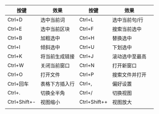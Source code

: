 | 按键         | 效果           | 按键         | 效果           |      |
| ------------ | -------------- | ------------ | -------------- | ---- |
| Ctrl+D       | 选中当前词     | Ctrl+L       | 选中当前句/行  |      |
| Ctrl+E       | 选中当前区块   | Ctrl+F       | 搜索当前选中   |      |
| Ctrl+B       | 加粗选中       | Ctrl+H       | 替换选中       |      |
| Ctrl+I       | 倾斜选中       | Ctrl+U       | 下划选中       |      |
| Ctrl+K       | 将当前生成链接 | Ctrl+J       | 滚动选中至最高 |      |
| Ctrl+W       | 关闭当前窗口   | Ctrl+N       | 打开新窗口     |      |
| Ctrl+O       | 打开文件       | Ctrl+P       | 搜索文件并打开 |      |
| Ctrl+回车    | 表格下方插入行 | Ctrl+,       | 偏好设置       |      |
| Ctrl+.       | 切换全半角     | Ctrl+/       | 切换视图       |      |
| Ctrl+Shift+- | 视图缩小       | Ctrl+Shift++ | 视图放大       |      |
|              |                |              |                |      |

